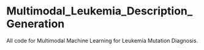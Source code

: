 # Multimodal_Leukemia_Description_Generation
All code for Multimodal Machine Learning for Leukemia Mutation Diagnosis. 
